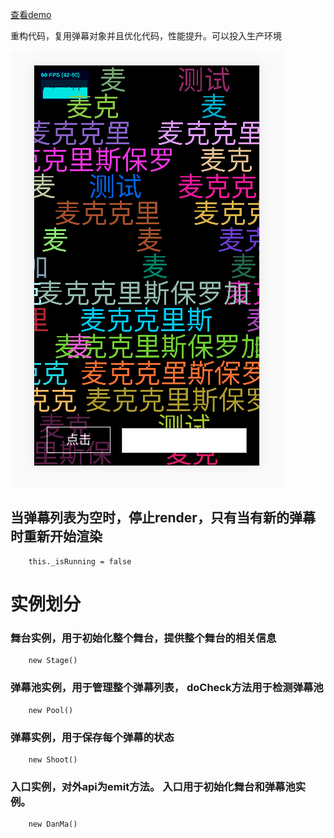 [查看demo](https://leeeeeem.github.io/DanMa/example)

重构代码，复用弹幕对象并且优化代码，性能提升。可以投入生产环境

![示例](./preview.png)

## 当弹幕列表为空时，停止render，只有当有新的弹幕时重新开始渲染

```
	this._isRunning = false
```

# 实例划分  

### 舞台实例，用于初始化整个舞台，提供整个舞台的相关信息

```
	new Stage()
```

### 弹幕池实例，用于管理整个弹幕列表， doCheck方法用于检测弹幕池

```
	new Pool()
```

### 弹幕实例，用于保存每个弹幕的状态

```
	new Shoot()
```

### 入口实例，对外api为emit方法。 入口用于初始化舞台和弹幕池实例。

```
	new DanMa()

```
